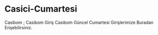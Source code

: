 # Casici-Cumartesi
Casibom ; Casibom Giriş Casibom Güncel Cumartesi Girişlerimize Buradan Erişebilirsiniz.
